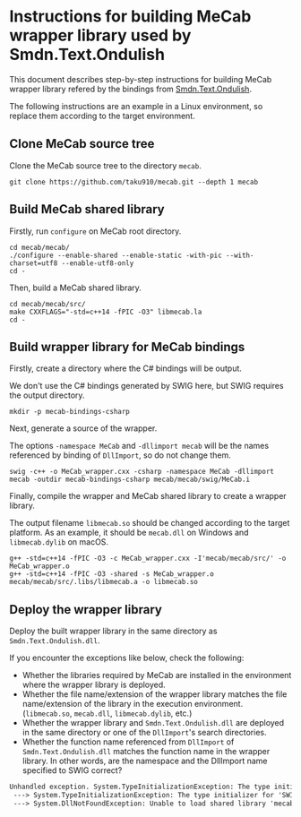 # Instructions for building MeCab wrapper library used by Smdn.Text.Ondulish
This document describes step-by-step instructions for building MeCab wrapper library refered by the bindings from [Smdn.Text.Ondulish](../src/Smdn.Text.Ondulish/).

The following instructions are an example in a Linux environment, so replace them according to the target environment.

## Clone MeCab source tree
Clone the MeCab source tree to the directory `mecab`.

```
git clone https://github.com/taku910/mecab.git --depth 1 mecab
```

## Build MeCab shared library
Firstly, run `configure` on MeCab root directory.

```
cd mecab/mecab/
./configure --enable-shared --enable-static -with-pic --with-charset=utf8 --enable-utf8-only
cd -
```

Then, build a MeCab shared library.

```
cd mecab/mecab/src/
make CXXFLAGS="-std=c++14 -fPIC -O3" libmecab.la
cd -
```

## Build wrapper library for MeCab bindings
Firstly, create a directory where the C# bindings will be output.

We don't use the C# bindings generated by SWIG here, but SWIG requires the output directory.

```
mkdir -p mecab-bindings-csharp
```

Next, generate a source of the wrapper.

The options `-namespace MeCab` and `-dllimport mecab` will be the names referenced by binding of `DllImport`, so do not change them.

```
swig -c++ -o MeCab_wrapper.cxx -csharp -namespace MeCab -dllimport mecab -outdir mecab-bindings-csharp mecab/mecab/swig/MeCab.i
```

Finally, compile the wrapper and MeCab shared library to create a wrapper library.

The output filename `libmecab.so` should be changed according to the target platform. As an example, it should be `mecab.dll` on Windows and `libmecab.dylib` on macOS.

```
g++ -std=c++14 -fPIC -O3 -c MeCab_wrapper.cxx -I'mecab/mecab/src/' -o MeCab_wrapper.o
g++ -std=c++14 -fPIC -O3 -shared -s MeCab_wrapper.o mecab/mecab/src/.libs/libmecab.a -o libmecab.so
```

## Deploy the wrapper library
Deploy the built wrapper library in the same directory as `Smdn.Text.Ondulish.dll`.

If you encounter the exceptions like below, check the following:

- Whether the libraries required by MeCab are installed in the environment where the wrapper library is deployed.
- Whether the file name/extension of the wrapper library matches the file name/extension of the library in the execution environment. (`libmecab.so`, `mecab.dll`, `libmecab.dylib`, etc.)
- Whether the wrapper library and `Smdn.Text.Ondulish.dll` are deployed in the same directory or one of the `DllImport`'s search directories.
- Whether the function name referenced from `DllImport` of `Smdn.Text.Ondulish.dll` matches the function name in the wrapper library.
In other words, are the namespace and the DllImport name specified to SWIG correct?

```txt
Unhandled exception. System.TypeInitializationException: The type initializer for 'MeCab.MeCabPINVOKE' threw an exception.
 ---> System.TypeInitializationException: The type initializer for 'SWIGExceptionHelper' threw an exception.
 ---> System.DllNotFoundException: Unable to load shared library 'mecab' or one of its dependencies. In order to help diagnose loading problems, consider setting the LD_DEBUG environment variable: libmecab: cannot open shared object file: No such file or directory
```
